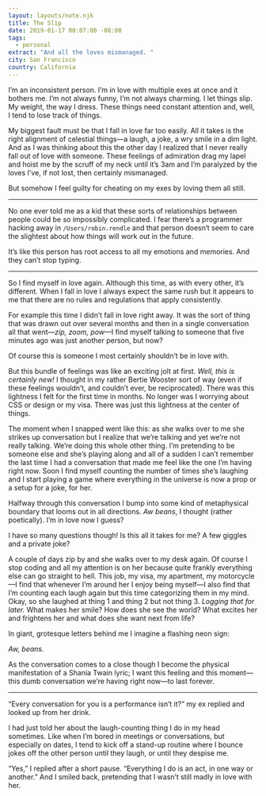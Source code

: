 ```yaml
---
layout: layouts/note.njk
title: The Slip
date: 2019-01-17 00:07:00 -08:00
tags:
  - personal
extract: "And all the loves mismanaged. "
city: San Francisco
country: California
---
```


I’m an inconsistent person. I’m in love with multiple exes at once and it bothers me. I’m not always funny, I’m not always charming. I let things slip. My weight, the way I dress. These things need constant attention and, well, I tend to lose track of things.

My biggest fault must be that I fall in love far too easily. All it takes is the right alignment of celestial things—a laugh, a joke, a wry smile in a dim light. And as I was thinking about this the other day I realized that I never really fall out of love with someone. These feelings of admiration drag my lapel and hoist me by the scruff of my neck until it’s 3am and I’m paralyzed by the loves I’ve, if not lost, then certainly mismanaged.

But somehow I feel guilty for cheating on my exes by loving them all still.

---

No one ever told me as a kid that these sorts of relationships between people could be so impossibly complicated. I fear there’s a programmer hacking away in `/Users/robin.rendle` and that person doesn‘t seem to care the slightest about how things will work out in the future.

It’s like this person has root access to all my emotions and memories. And they can’t stop typing.

---

So I find myself in love again. Although this time, as with every other, it’s different. When I fall in love I always expect the same rush but it appears to me that there are no rules and regulations that apply consistently.

For example this time I didn’t fall in love right away. It was the sort of thing that was drawn out over several months and then in a single conversation all that went—_zip, zoom, pow_—I find myself talking to someone that five minutes ago was just another person, but now?

Of course this is someone I most certainly shouldn’t be in love with.

But this bundle of feelings was like an exciting jolt at first. _Well, this is certainly new!_ I thought in my rather Bertie Wooster sort of way (even if these feelings wouldn’t, and couldn’t ever, be reciprocated). There was this lightness I felt for the first time in months. No longer was I worrying about CSS or design or my visa. There was just this lightness at the center of things.

The moment when I snapped went like this: as she walks over to me she strikes up conversation but I realize that we’re talking and yet we’re not really talking. We’re doing this whole other thing. I’m pretending to be someone else and she’s playing along and all of a sudden I can’t remember the last time I had a conversation that made me feel like the one I’m having right now. Soon I find myself counting the number of times she’s laughing and I start playing a game where everything in the universe is now a prop or a setup for a joke, for her.

Halfway through this conversation I bump into some kind of metaphysical boundary that looms out in all directions. _Aw beans_, I thought (rather poetically). I’m in love now I guess?

I have so many questions though! Is this all it takes for me? A few giggles and a private joke?

A couple of days zip by and she walks over to my desk again. Of course I stop coding and all my attention is on her because quite frankly everything else can go straight to hell. This job, my visa, my apartment, my motorcycle—I find that whenever I’m around her I enjoy being myself—I also find that I’m counting each laugh again but this time categorizing them in my mind. Okay, so she laughed at thing 1 and thing 2 but not thing 3. _Logging that for later._ What makes her smile? How does she see the world? What excites her and frightens her and what does she want next from life?

In giant, grotesque letters behind me I imagine a flashing neon sign:

_Aw, beans._

As the conversation comes to a close though I become the physical manifestation of a Shania Twain lyric; I want this feeling and this moment—this dumb conversation we’re having right now—to last forever.

---

“Every conversation for you is a performance isn’t it?” my ex replied and looked up from her drink.

I had just told her about the laugh-counting thing I do in my head sometimes. Like when I’m bored in meetings or conversations, but especially on dates, I tend to kick off a stand-up routine where I bounce jokes off the other person until they laugh, or until they despise me.

“Yes,” I replied after a short pause. “Everything I do is an act, in one way or another.” And I smiled back, pretending that I wasn’t still madly in love with her.
